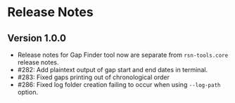 # Release Notes

## Version 1.0.0
* Release notes for Gap Finder tool now are separate from `rsn-tools.core` release notes.
* #282: Add plaintext output of gap start and end dates in terminal.
* #283: Fixed gaps printing out of chronological order
* #286: Fixed log folder creation failing to occur when using `--log-path` option.